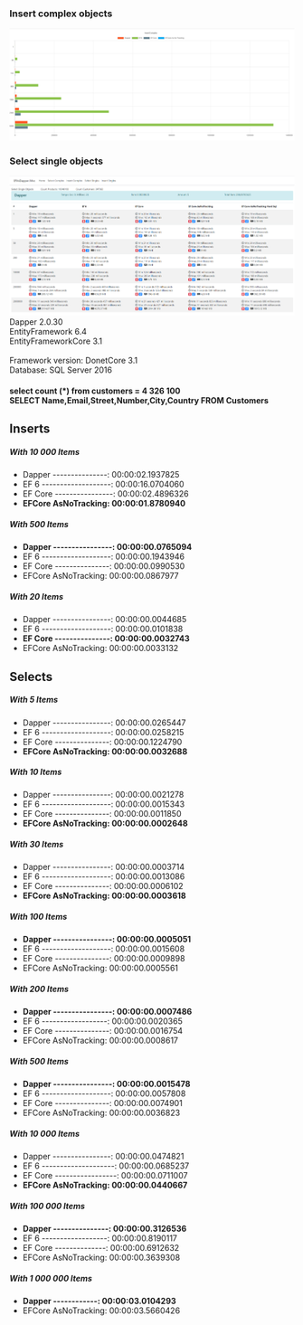 <h3>Insert complex objects</h3>
<img src="https://raw.githubusercontent.com/MarcosDevTi/Benchmark_Dapper2.0.30_vs_EntityFramework6.4_vs_EntityFrameworkCore3.1/master/EfVsDapper.Mvc/wwwroot/images/insert complex graph.PNG"> </img>

<h3>Select single objects</h3>
<img src="https://raw.githubusercontent.com/MarcosDevTi/Benchmark_Dapper2.0.30_vs_EntityFramework6.4_vs_EntityFrameworkCore3.1/master/EfVsDapper.Mvc/wwwroot/images/SelectSingleObjects.PNG"> </img>
<div>Dapper 2.0.30</div>
<div>EntityFramework 6.4</div>
<div>EntityFrameworkCore 3.1</div>
<br />
<div>Framework version: DonetCore 3.1</div>
<div>Database: SQL Server 2016</div>

<h4>select count (*) from customers = 4 326 100
<br />
SELECT Name,Email,Street,Number,City,Country FROM Customers
</h4>

<h2>Inserts</h2>

<div>
<h5>With 10 000 Items</h5>
<ul>
<li>Dapper ---------------: 00:00:02.1937825</li>
<li>EF 6 -------------------: 00:00:16.0704060</li>
<li>EF Core ----------------: 00:00:02.4896326</li>
<li><strong>EFCore AsNoTracking: 00:00:01.8780940</strong></li>
</ul>
</div>

<div>
<h5>With 500 Items</h5>
<ul>
<li><strong>Dapper ----------------: 00:00:00.0765094</strong></li>
<li>EF 6 -------------------: 00:00:00.1943946</li>
<li>EF Core ---------------: 00:00:00.0990530</li>
<li>EFCore AsNoTracking: 00:00:00.0867977</li>
</ul>
</div>



<div>
<h5>With 20 Items</h5>
<ul>
<li>Dapper ----------------: 00:00:00.0044685</li>
<li>EF 6 -------------------: 00:00:00.0101838</li>
<li><strong>EF Core ---------------: 00:00:00.0032743</strong></li>
<li>EFCore AsNoTracking: 00:00:00.0033132</li>
</ul>
</div>


<div><h2>Selects</h2></div>


<div>
<h5>With 5 Items</h5>
<ul>
<li>Dapper ----------------: 00:00:00.0265447</li>
<li>EF 6 -------------------: 00:00:00.0258215</li>
<li>EF Core ---------------: 00:00:00.1224790</li>
<li><strong>EFCore AsNoTracking: 00:00:00.0032688</strong></li>
</ul>
</div>


<div>
<h5>With 10 Items</h5>
<ul>
<li>Dapper ----------------: 00:00:00.0021278</li>
<li>EF 6 -------------------: 00:00:00.0015343</li>
<li>EF Core ---------------: 00:00:00.0011850</li>
<li><strong>EFCore AsNoTracking: 00:00:00.0002648</strong></li>
</ul>
</div>


<div>
<h5>With 30 Items</h5>
<ul>
<li>Dapper ----------------: 00:00:00.0003714</li>
<li>EF 6 -------------------: 00:00:00.0013086</li>
<li>EF Core ---------------: 00:00:00.0006102</li>
<li><strong>EFCore AsNoTracking: 00:00:00.0003618</strong></li>
</ul>
</div>




<div>
<h5>With 100 Items</h5>
<ul>
<li><strong>Dapper ----------------: 00:00:00.0005051</strong></li>
<li>EF 6 -------------------: 00:00:00.0015608</li>
<li>EF Core ---------------: 00:00:00.0009898</li>
<li>EFCore AsNoTracking: 00:00:00.0005561</li>
</ul>
</div>


<div>
<h5>With 200 Items</h5>
<ul>
<li><strong>Dapper ----------------: 00:00:00.0007486</strong></li>
<li>EF 6 ------------------: 00:00:00.0020365</li>
<li>EF Core ---------------: 00:00:00.0016754</li>
<li>EFCore AsNoTracking: 00:00:00.0008617</li>
</ul>
</div>


<div>
<h5>With 500 Items</h5>
<ul>
<li><strong>Dapper ----------------: 00:00:00.0015478</strong></li>
<li>EF 6 -------------------: 00:00:00.0057808</li>
<li>EF Core ---------------: 00:00:00.0074901</li>
<li>EFCore AsNoTracking: 00:00:00.0036823</li>
</ul>
</div>


<div>
<h5>With 10 000 Items</h5>
<ul>
<li>Dapper ----------------: 00:00:00.0474821</li>
<li>EF 6 --------------------: 00:00:00.0685237</li>
<li>EF Core -----------------: 00:00:00.0711007</li>
<li><strong>EFCore AsNoTracking: 00:00:00.0440667</strong></li>
</ul>

</div>

<div>
<h5>With 100 000 Items</h5>
<ul>
<li><strong>Dapper ---------------: 00:00:00.3126536</strong></li>
<li>EF 6 ------------------: 00:00:00.8190117</li>
<li>EF Core --------------: 00:00:00.6912632</li>
<li>EFCore AsNoTracking: 00:00:00.3639308</li>
</ul>
</div>


<div>
<h5>With 1 000 000 Items</h5>
<ul>
<li><strong>Dapper ------------: 00:00:03.0104293</strong></li>
<li>EFCore AsNoTracking: 00:00:03.5660426</li>
</ul>
</div>

